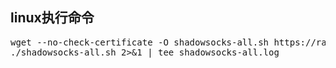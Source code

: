 ## linux执行命令
<pre>wget --no-check-certificate -O shadowsocks-all.sh https://raw.githubusercontent.com/teddysun/shadowsocks_install/master/shadowsocks-all.sh chmod +x shadowsocks-all.sh
./shadowsocks-all.sh 2>&1 | tee shadowsocks-all.log</prev>	